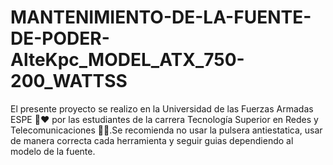 # MANTENIMIENTO-DE-LA-FUENTE-DE-PODER-AlteKpc_MODEL_ATX_750-200_WATTSS
El presente proyecto se realizo en la Universidad de las Fuerzas Armadas ESPE 💚❤️ por las estudiantes de la carrera Tecnología Superior en Redes y Telecomunicaciones 💙🤍.Se recomienda no usar la pulsera antiestatica, usar de manera correcta cada herramienta y seguir guias dependiendo al modelo de la fuente.
